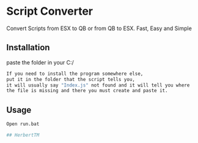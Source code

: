 # Script Converter

Convert Scripts from ESX to QB or from QB to ESX.
Fast, Easy and Simple

## Installation

paste the folder in your C:/ 
```bash
If you need to install the program somewhere else,
put it in the folder that the script tells you,
it will usually say "Index.js" not found and it will tell you where 
the file is missing and there you must create and paste it.
```

## Usage

```python
Open run.bat

## HerbertTM
